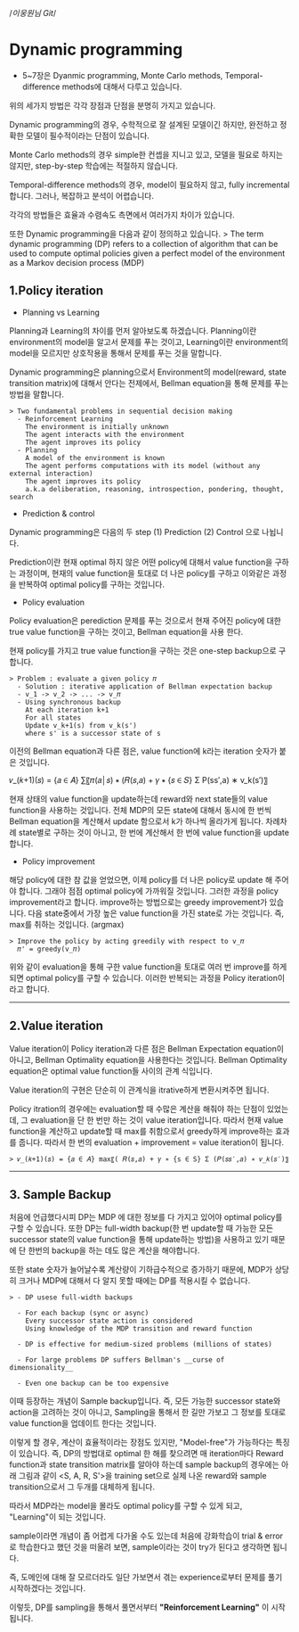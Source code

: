 /*이웅원님 Git*/

# Dynamic programming

  - 5~7장은 Dyanmic programming, Monte Carlo methods, Temporal-difference methods에 대해서 다루고 있습니다.

  위의 세가지 방법은 각각 장점과 단점을 분명히 가지고 있습니다.

  Dynamic programming의 경우, 수학적으로 잘 설계된 모델이긴 하지만, 완전하고 정확한 모델이 필수적이라는 단점이 있습니다.

  Monte Carlo methods의 경우 simple한 컨셉을 지니고 있고, 모델을 필요로 하지는 않지만, step-by-step 학습에는 적절하지 않습니다.

  Temporal-difference methods의 경우, model이 필요하지 않고, fully incremental합니다. 그러나, 복잡하고 분석이 어렵습니다.

  각각의 방법들은 효율과 수렴속도 측면에서 여러가지 차이가 있습니다.

  또한 Dynamic programming을 다음과 같이 정의하고 있습니다.
    > The term dynamic programming (DP) refers to a collection of algorithm that can be used to compute optimal policies given a perfect model of the environment as a Markov decision process (MDP)


## 1.Policy iteration

  - Planning vs Learning

  Planning과 Learning의 차이를 먼저 알아보도록 하겠습니다.
  Planning이란 environment의 model을 알고서 문제를 푸는 것이고, Learning이란 environment의 model을 모르지만 상호작용을 통해서 문제를 푸는 것을 말합니다.

  Dynamic programming은 planning으로서 Environment의 model(reward, state transition matrix)에 대해서 안다는 전제에서, Bellman equation을 통해 문제를 푸는 방법을 말합니다.


    > Two fundamental problems in sequential decision making
      - Reinforcement Learning
        The environment is initially unknown
        The agent interacts with the environment
        The agent improves its policy
      - Planning
        A model of the environment is known
        The agent performs computations with its model (without any external interaction)
        The agent improves its policy
        a.k.a deliberation, reasoning, introspection, pondering, thought, search

  - Prediction & control

  Dynamic programming은 다음의 두 step (1) Prediction (2) Control 으로 나뉩니다.

  Prediction이란 현재 optimal 하지 않은 어떤 policy에 대해서 value function을 구하는 과정이며, 현재의 value function을 토대로 더 나은 policy를 구하고 이와같은 과정을 반복하여 optimal policy를 구하는 것입니다.

  - Policy evaluation

  Policy evaluation은 perediction 문제를 푸는 것으로서 현재 주어진 policy에 대한 true value function을 구하는 것이고, Bellman equation을 사용 한다.

  현재 policy를 가지고 true value function을 구하는 것은 one-step backup으로 구합니다.

    > Problem : evaluate a given policy 𝜋
      - Solution : iterative application of Bellman expectation backup
      - v_1 -> v_2 -> ... -> v_𝜋
      - Using synchronous backup
        At each iteration k+1
        For all states
        Update v_k+1(s) from v_k(s')
        where s' is a successor state of s

  이전의 Bellman equation과 다른 점은, value function에 k라는 iteration 숫자가 붙은 것입니다.

  𝑣_(𝑘+1)(𝑠) = {𝑎 ∈ 𝐴} ∑〖𝜋(𝑎│𝑠) ∗ (𝑅(𝑠,𝑎) + 𝛾 ∗ {𝑠 ∈ 𝑆} Σ P(ss′,a) ∗ v_k(s′)〗

  현재 상태의 value function을 update하는데 reward와 next state들의 value function을 사용하는 것입니다. 전체 MDP의 모든 state에 대해서 동시에 한 번씩 Bellman equation을 계산해서 update 함으로서 k가 하나씩 올라가게 됩니다. 차례차례 state별로 구하는 것이 아니고, 한 번에 계산해서 한 번에 value function을 update합니다.

  - Policy improvement

  해당 policy에 대한 참 값을 얻었으면, 이제 policy를 더 나은 policy로 update 해 주어야 합니다. 그래야 점점 optimal policy에 가까워질 것입니다.
  그러한 과정을 policy improvement라고 합니다. improve하는 방법으로는 greedy improvement가 있습니다. 다음 state중에서 가장 높은 value function을 가진 state로 가는 것입니다. 즉, max를 취하는 것입니다. (argmax)

    > Improve the policy by acting greedily with respect to v_𝜋
      𝜋' = greedy(v_𝜋)

  위와 같이 evaluation을 통해 구한 value function을 토대로 여러 번 improve를 하게되면 optimal policy를 구할 수 있습니다. 이러한 반복되는 과정을 Policy iteration이라고 합니다.

***

## 2.Value iteration

  Value iteration이 Policy iteration과 다른 점은 Bellman Expectation equation이 아니고, Bellman Optimality equation을 사용한다는 것입니다. Bellman Optimality equation은 optimal value function들 사이의 관계 식입니다.

  Value iteration의 구현은 단순히 이 관계식을 itrative하게 변환시켜주면 됩니다.

  Policy itration의 경우에는 evaluation할 때 수많은 계산을 해줘야 하는 단점이 있었는데, 그 evaluation을 단 한 번만 하는 것이 value iteration입니다. 따라서 현재 value function을 계산하고 update할 때 max를 취함으로서 greedy하게 improve하는 효과를 줍니다. 따라서 한 번의 evaluation + improvement = value iteration이 됩니다.

    > 𝑣_(𝑘+1)(𝑠) = {𝑎 ∈ 𝐴} max⁡〖( 𝑅(𝑠,𝑎) + 𝛾 ∗ {s ∈ S} Σ (𝑃(𝑠𝑠′,𝑎) ∗ 𝑣_𝑘(𝑠′)〗

***

## 3. Sample Backup

  처음에 언급했다시피 DP는 MDP 에 대한 정보를 다 가지고 있어야 optimal policy를 구할 수 있습니다. 또한 DP는 full-width backup(한 번 update할 때 가능한 모든 successor state의 value function을 통해 update하는 방법)을 사용하고 있기 때문에 단 한번의 backup을 하는 데도 많은 계산을 해야합니다.

  또한 state 숫자가 늘어날수록 계산량이 기하급수적으로 증가하기 때문에, MDP가 상당히 크거나 MDP에 대해서 다 알지 못할 때에는 DP를 적용시킬 수 없습니다.

    > - DP usese full-width backups

      - For each backup (sync or async)
        Every successor state action is considered
        Using knowledge of the MDP transition and reward function

      - DP is effective for medium-sized problems (millions of states)

      - For large problems DP suffers Bellman's __curse of dimensionality__ 

      - Even one backup can be too expensive

  이때 등장하는 개념이 Sample backup입니다. 즉, 모든 가능한 successor state와 action을 고려하는 것이 아니고, Sampling을 통해서 한 길만 가보고 그 정보를 토대로 value function을 업데이트 한다는 것입니다.

  이렇게 할 경우, 계산이 효율적이라는 장점도 있지만, "Model-free"가 가능하다는 특징이 있습니다. 즉, DP의 방법대로 optimal 한 해를 찾으려면 매 iteration마다 Reward function과 state transition matrix를 알아야 하는데 sample backup의 경우에는 아래 그림과 같이 <S, A, R, S'>을 training set으로 실제 나온 reward와 sample transition으로서 그 두개를 대체하게 됩니다.

  따라서 MDP라는 model을 몰라도 optimal policy를 구할 수 있게 되고, "Learning"이 되는 것입니다.

  sample이라면 개념이 좀 어렵게 다가올 수도 있는데 처음에 강화학습이 trial & error로 학습한다고 했던 것을 떠올려 보면, sample이라는 것이 try가 된다고 생각하면 됩니다.

  즉, 도메인에 대해 잘 모르더라도 일단 가보면서 겪는 experience로부터 문제를 풀기 시작하겠다는 것입니다.

  이렇듯, DP를 sampling을 통해서 풀면서부터 __"Reinforcement Learning"__ 이 시작됩니다.
